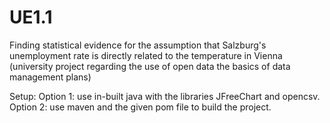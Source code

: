 # UE1.1
Finding statistical evidence for the assumption that Salzburg's unemployment rate is directly related to the temperature in Vienna (university project regarding the use of open data the basics of data management plans)

Setup:
  Option 1: use in-built java with the libraries JFreeChart and opencsv.
  Option 2: use maven and the given pom file to build the project.
